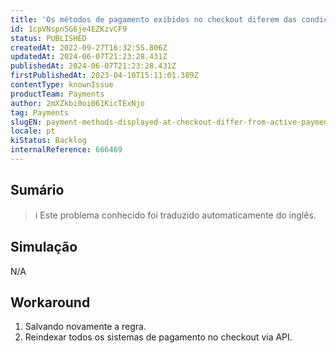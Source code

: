 ```yaml
---
title: 'Os métodos de pagamento exibidos no checkout diferem das condições de pagamento ativas'
id: 1cpVNspn5G6je4EZKzvCF9
status: PUBLISHED
createdAt: 2022-09-27T16:32:55.806Z
updatedAt: 2024-06-07T21:23:28.431Z
publishedAt: 2024-06-07T21:23:28.431Z
firstPublishedAt: 2023-04-10T15:11:01.389Z
contentType: knownIssue
productTeam: Payments
author: 2mXZkbi0oi061KicTExNjo
tag: Payments
slugEN: payment-methods-displayed-at-checkout-differ-from-active-payment-conditions
locale: pt
kiStatus: Backlog
internalReference: 666469
---
```


## Sumário

>ℹ️ Este problema conhecido foi traduzido automaticamente do inglês.



## Simulação


N/A



## Workaround



1. Salvando novamente a regra.
2. Reindexar todos os sistemas de pagamento no checkout via API.

